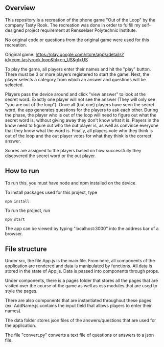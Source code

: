 ## Overview

This repository is a recreation of the phone game "Out of the Loop" by the company Tasty Rook. The recreation was done in order to fulfill my self-designed project requirement at Rensselaer Polytechnic Institute. 

No original code or questions from the original game were used for this recreation.

Original game: https://play.google.com/store/apps/details?id=com.tastyrook.loop&hl=en_US&gl=US

To play the game, all players enter their names and hit the "play" button. There must be 3 or more players registered to start the game. Next, the player selects a category from which an answer and questions will be selected. 

Players pass the device around and click "view answer" to look at the secret word. Exactly one player will not see the answer (They will only see "you are out of the loop"). Once all (but one) players have seen the secret word, the app generates questions for the players to ask each other. During the phase, the player who is out of the loop will need to figure out what the secret word is, without giving away they don't know what it is. Players in the know need to figure out who the out player is, as well as convince everyone that they know what the word is. Finally, all players vote who they think is out of the loop and the out player votes for what they think is the correct answer. 

Scores are assigned to the players based on how successfully they discovered the secret word or the out player. 

## How to run

To run this, you must have node and npm installed on the device. 

To install packages used for this project, type 

`npm install` 

To run the project, run 

`npm start`

The app can be viewed by typing "localhost:3000" into the address bar of a browser. 

## File structure

Under src, the file App.js is the main file. From here, all components of the application are rendered and data is manipulated by functions. All data is stored in the state of App.js. Data is passed into components through props. 

Under components, there is a pages folder that stores all the pages that are visited over the course of the game as well as css modules that are used to style the pages. 

There are also components that are instantiated throughout these pages (ex: AddName.js contains the input field that allows players to enter their names).

The data folder stores json files of the answers/questions that are used for the application. 

The file "convert.py" converts a text file of questions or answers to a json file. 
